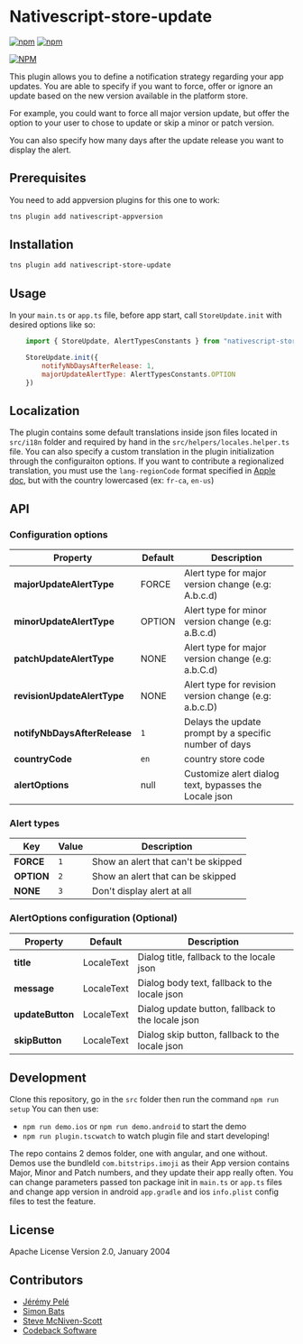 # Nativescript-store-update

[![npm](https://img.shields.io/npm/v/nativescript-store-update.svg)](https://www.npmjs.com/package/nativescript-store-update)
[![npm](https://img.shields.io/npm/dt/nativescript-store-update.svg?label=npm%20downloads)](https://www.npmjs.com/package/nativescript-store-update)

[![NPM](https://nodei.co/npm/nativescript-store-update.png?downloads=true&downloadRank=true&stars=true)](https://nodei.co/npm/nativescript-store-update/)

This plugin allows you to define a notification strategy regarding your app updates. You are able to specify if you want to force, offer or ignore an update based on the new version available in the platform store.

For example, you could want to force all major version update, but offer the option to your user to chose to update or skip a minor or patch version.

You can also specify how many days after the update release you want to display the alert.

## Prerequisites

You need to add appversion plugins for this one to work:
```zsh
tns plugin add nativescript-appversion
```

## Installation

```zsh
tns plugin add nativescript-store-update
```

## Usage

In your `main.ts` or `app.ts` file, before app start, call `StoreUpdate.init` with desired options like so:

``` javascript
    import { StoreUpdate, AlertTypesConstants } from "nativescript-store-update";

    StoreUpdate.init({
        notifyNbDaysAfterRelease: 1,
        majorUpdateAlertType: AlertTypesConstants.OPTION
    })
```

## Localization

The plugin contains some default translations inside json files located in `src/i18n` folder and required by hand in the `src/helpers/locales.helper.ts` file.
You can also specify a custom translation in the plugin initialization through the configuraiton options.
If you want to contribute a regionalized translation, you must use the `lang-regionCode` format specified in [Apple doc](https://developer.apple.com/library/content/documentation/MacOSX/Conceptual/BPInternational/LanguageandLocaleIDs/LanguageandLocaleIDs.html), but with the country lowercased (ex: `fr-ca`, `en-us`)


## API

### Configuration options
| Property | Default | Description |
| --- | --- | --- |
| **majorUpdateAlertType** | FORCE | Alert type for major version change (e.g: A.b.c.d) |
| **minorUpdateAlertType** | OPTION | Alert type for minor version change (e.g: a.B.c.d) |
| **patchUpdateAlertType** | NONE | Alert type for major version change (e.g: a.b.C.d) |
| **revisionUpdateAlertType** | NONE | Alert type for revision version change (e.g: a.b.c.D) |
| **notifyNbDaysAfterRelease** | `1` | Delays the update prompt by a specific number of days |
| **countryCode** | `en` | country store code |
| **alertOptions** | null | Customize alert dialog text, bypasses the Locale json |

### Alert types
| Key | Value | Description |
| --- | --- | --- |
| **FORCE** | `1` | Show an alert that can't be skipped |
| **OPTION** | `2` | Show an alert that can be skipped |
| **NONE** | `3` | Don't display alert at all |

### AlertOptions configuration (Optional)
| Property | Default | Description |
| --- | --- | --- |
| **title** | LocaleText | Dialog title, fallback to the locale json |
| **message** | LocaleText | Dialog body text, fallback to the locale json |
| **updateButton** | LocaleText | Dialog update button, fallback to the locale json |
| **skipButton** | LocaleText | Dialog skip button, fallback to the locale json |

## Development

Clone this repository, go in the `src` folder then run the command `npm run setup`
You can then use:
- `npm run demo.ios` or `npm run demo.android` to start the demo
- `npm run plugin.tscwatch` to watch plugin file and start developing!

The repo contains 2 demos folder, one with angular, and one without.
Demos use the bundleId `com.bitstrips.imoji` as their App version contains Major, Minor and Patch numbers, and they update their app really often.
You can change parameters passed ton package init in `main.ts` or `app.ts` files and change app version in android `app.gradle` and ios `info.plist` config files to test the feature.

## License

Apache License Version 2.0, January 2004


## Contributors
- [Jérémy Pelé](https://github.com/jeremypele)
- [Simon Bats](https://github.com/SBats)
- [Steve McNiven-Scott](https://github.com/sitefinitysteve)
- [Codeback Software](https://github.com/codeback)
